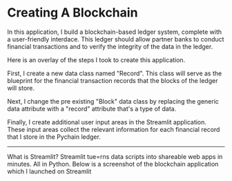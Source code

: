 # Creating A Blockchain

In this application, I build a blockchain-based ledger system, complete with a user-friendly interdace. This ledger should allow partner banks to conduct financial transactions and to verify the integrity of the data in the ledger.

Here is an overlay of the steps I took to create this application.

First, I create a new data class named "Record". This class will serve as the blueprint for the financial transaction records that the blocks of the ledger will store.

Next, I change the pre existing "Block" data class by replacing the generic data attribute with a "record" attribute that's a type of data.

Finally, I create additional user input areas in the Streamlit application. These input areas collect the relevant information for each financial record that I store in the Pychain ledger.

--- 

What is Streamlit? Streamlit tue=rns data scripts into shareable web apps in minutes. All in Python. Below is a screenshot of the blockchain application which I launched on Streamlit


